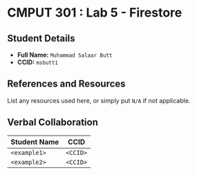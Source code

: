 # CMPUT 301 : Lab 5 - Firestore

## Student Details

- **Full Name:** `Muhammad Salaar Butt`
- **CCID:** `msbutt1`

## References and Resources

List any resources used here, or simply put `N/A` if not applicable.

## Verbal Collaboration

| Student Name | CCID     |
| ------------ | -------- |
| `<example1>` | `<CCID>` |
| `<example2>` | `<CCID>` |
